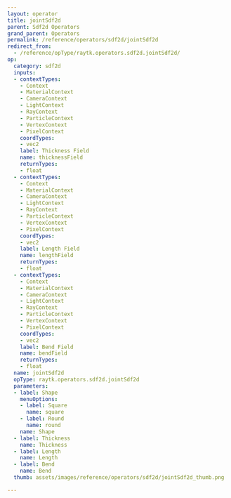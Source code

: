 ```yaml
---
layout: operator
title: jointSdf2d
parent: Sdf2d Operators
grand_parent: Operators
permalink: /reference/operators/sdf2d/jointSdf2d
redirect_from:
  - /reference/opType/raytk.operators.sdf2d.jointSdf2d/
op:
  category: sdf2d
  inputs:
  - contextTypes:
    - Context
    - MaterialContext
    - CameraContext
    - LightContext
    - RayContext
    - ParticleContext
    - VertexContext
    - PixelContext
    coordTypes:
    - vec2
    label: Thickness Field
    name: thicknessField
    returnTypes:
    - float
  - contextTypes:
    - Context
    - MaterialContext
    - CameraContext
    - LightContext
    - RayContext
    - ParticleContext
    - VertexContext
    - PixelContext
    coordTypes:
    - vec2
    label: Length Field
    name: lengthField
    returnTypes:
    - float
  - contextTypes:
    - Context
    - MaterialContext
    - CameraContext
    - LightContext
    - RayContext
    - ParticleContext
    - VertexContext
    - PixelContext
    coordTypes:
    - vec2
    label: Bend Field
    name: bendField
    returnTypes:
    - float
  name: jointSdf2d
  opType: raytk.operators.sdf2d.jointSdf2d
  parameters:
  - label: Shape
    menuOptions:
    - label: Square
      name: square
    - label: Round
      name: round
    name: Shape
  - label: Thickness
    name: Thickness
  - label: Length
    name: Length
  - label: Bend
    name: Bend
  thumb: assets/images/reference/operators/sdf2d/jointSdf2d_thumb.png

---
```

